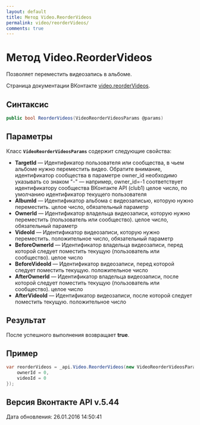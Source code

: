 ```yaml
---
layout: default
title: Метод Video.ReorderVideos
permalink: video/reorderVideos/
comments: true
---
```

# Метод Video.ReorderVideos
Позволяет переместить видеозапись в альбоме.

Страница документации ВКонтакте [video.reorderVideos](https://vk.com/dev/video.reorderVideos).

## Синтаксис
``` csharp
public bool ReorderVideos(VideoReorderVideosParams @params)
```

## Параметры
Класс **`VideoReorderVideosParams`** содержит следующие свойства:

+ **TargetId** — Идентификатор пользователя или сообщества, в чьем альбоме нужно переместить видео. Обратите внимание, идентификатор сообщества в параметре owner_id необходимо указывать со знаком "-" — например, owner_id=-1 соответствует идентификатору сообщества ВКонтакте API (club1)  целое число, по умолчанию идентификатор текущего пользователя
+ **AlbumId** — Идентификатор альбома с видеозаписью, которую нужно переместить. целое число, обязательный параметр
+ **OwnerId** — Идентификатор владельца видеозаписи, которую нужно переместить (пользователь или сообщество). целое число, обязательный параметр
+ **VideoId** — Идентификатор видеозаписи, которую нужно переместить. положительное число, обязательный параметр
+ **BeforeOwnerId** — Идентификатор владельца видеозаписи, перед которой следует поместить текущую (пользователь или сообщество). целое число
+ **BeforeVideoId** — Идентификатор видеозаписи, перед которой следует поместить текущую. положительное число
+ **AfterOwnerId** — Идентификатор владельца видеозаписи, после которой следует поместить текущую (пользователь или сообщество). целое число
+ **AfterVideoId** — Идентификатор видеозаписи, после которой следует поместить текущую. положительное число

## Результат
После успешного выполнения возвращает **true**.

## Пример
``` csharp
var reorderVideos = _api.Video.ReorderVideos(new VideoReorderVideosParams{
	ownerId = 0,
	videoId = 0
});
```

## Версия Вконтакте API v.5.44
Дата обновления: 26.01.2016 14:50:41
